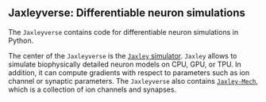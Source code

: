 ## Jaxleyverse: Differentiable neuron simulations

The `Jaxleyverse` contains code for differentiable neuron simulations in Python.

The center of the `Jaxleyverse` is the [`Jaxley` simulator](https://github.com/jaxleyverse/jaxley). `Jaxley` allows to simulate biophysically detailed neuron models on CPU, GPU, or TPU. In addition, it can compute gradients with respect to parameters such as ion channel or synaptic parameters. The `Jaxleyverse` also contains [`Jaxley-Mech`](https://github.com/jaxleyverse/jaxley-mech), which is a collection of ion channels and synapses.
